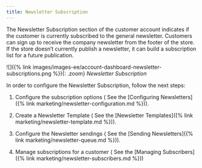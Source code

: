 ```yaml
---
title: Newsletter Subscription
---
```


The Newsletter Subscription section of the customer account indicates if the customer is currently subscribed to the general newsletter. Customers can sign up to receive the company newsletter from the footer of the store. If the store doesn’t currently publish a newsletter, it can build a subscription list for a future publication.

![]({% link images/images-ee/account-dashboard-newsletter-subscriptions.png %}){: .zoom}
_Newsletter Subscription_

In order to configure the Newsletter Subscription, follow the next steps:

1. Configure the subscription options ( See the [Configuring Newsletters]({% link marketing/newsletter-configuration.md %})).

1. Create a Newsletter Template ( See the [Newsletter Templates]({% link marketing/newsletter-template.md %})).

1. Configure the Newsletter sendings ( See the [Sending Newsletters]({% link marketing/newsletter-queue.md %})).

1. Manage subscriptions for a customer ( See the [Managing Subscribers]({% link marketing/newsletter-subscribers.md %}))